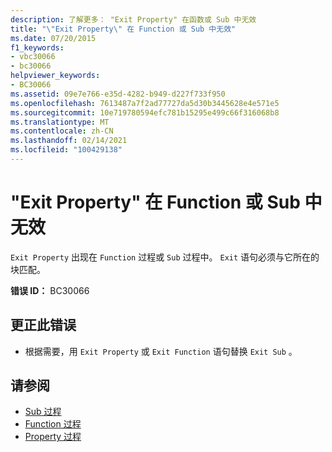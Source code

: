```yaml
---
description: 了解更多： "Exit Property" 在函数或 Sub 中无效
title: "\"Exit Property\" 在 Function 或 Sub 中无效"
ms.date: 07/20/2015
f1_keywords:
- vbc30066
- bc30066
helpviewer_keywords:
- BC30066
ms.assetid: 09e7e766-e35d-4282-b949-d227f733f950
ms.openlocfilehash: 7613487a7f2ad77727da5d30b3445628e4e571e5
ms.sourcegitcommit: 10e719780594efc781b15295e499c66f316068b8
ms.translationtype: MT
ms.contentlocale: zh-CN
ms.lasthandoff: 02/14/2021
ms.locfileid: "100429138"
---
```

# <a name="exit-property-is-not-valid-in-a-function-or-sub"></a>"Exit Property" 在 Function 或 Sub 中无效

`Exit Property` 出现在 `Function` 过程或 `Sub` 过程中。 `Exit` 语句必须与它所在的块匹配。  
  
 **错误 ID：** BC30066  
  
## <a name="to-correct-this-error"></a>更正此错误  
  
- 根据需要，用 `Exit Property` 或 `Exit Function` 语句替换 `Exit Sub` 。  
  
## <a name="see-also"></a>请参阅

- [Sub 过程](../programming-guide/language-features/procedures/sub-procedures.md)
- [Function 过程](../programming-guide/language-features/procedures/function-procedures.md)
- [Property 过程](../programming-guide/language-features/procedures/property-procedures.md)

